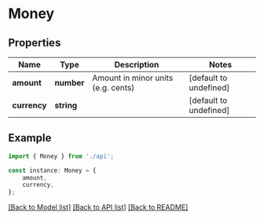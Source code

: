 # Money


## Properties

Name | Type | Description | Notes
------------ | ------------- | ------------- | -------------
**amount** | **number** | Amount in minor units (e.g. cents) | [default to undefined]
**currency** | **string** |  | [default to undefined]

## Example

```typescript
import { Money } from './api';

const instance: Money = {
    amount,
    currency,
};
```

[[Back to Model list]](../README.md#documentation-for-models) [[Back to API list]](../README.md#documentation-for-api-endpoints) [[Back to README]](../README.md)
